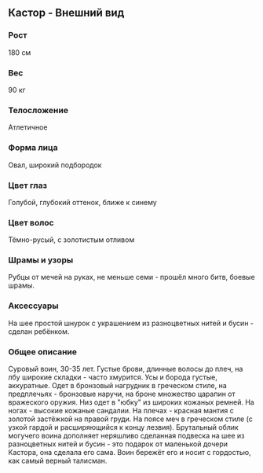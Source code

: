 ## Кастор - Внешний вид

### Рост

180 см

### Вес

90 кг

### Телосложение

Атлетичное

### Форма лица

Овал, широкий подбородок

### Цвет глаз

Голубой, глубокий оттенок, ближе к синему

### Цвет волос

Тёмно-русый, с золотистым отливом

### Шрамы и узоры

Рубцы от мечей на руках, не меньше семи - прошёл много битв, боевые шрамы.

### Аксессуары

На шее простой шнурок с украшением из разноцветных нитей и бусин - сделан ребёнком.

### Общее описание

Суровый воин, 30-35 лет. Густые брови, длинные волосы до плеч, на лбу широкие складки - часто хмурится. Усы и борода густые, аккуратные. Одет в бронзовый нагрудник в греческом стиле, на предплечьях - бронзовые наручи, на броне множество царапин от вражеского оружия. Низ одет в "юбку" из широких кожаных ремней. На ногах - высокие кожаные сандалии. На плечах - красная мантия с золотой застёжкой на правой груди. На поясе меч в греческом стиле (с узкой гардой и расширяющийся к концу лезвия). Брутальный облик могучего воина дополняет неряшливо сделанная подвеска на шее из разноцветных нитей и бусин - это подарок от маленькой дочери Кастора, она сделала его сама. Воин бережёт его и носит с гордостью, как самый верный талисман. 